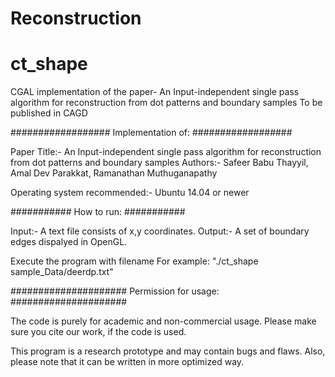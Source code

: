# Reconstruction
# ct_shape
CGAL implementation of the paper- An Input-independent single pass algorithm for reconstruction from dot
patterns and boundary samples 
To be published in CAGD


##################
Implementation of:
##################

Paper Title:- An Input-independent single pass algorithm for reconstruction from dot patterns and boundary samples 
Authors:- Safeer Babu Thayyil, Amal Dev Parakkat, Ramanathan Muthuganapathy

Operating system recommended:- Ubuntu 14.04 or newer

###########
How to run:
###########

Input:- A text file consists of x,y coordinates.
Output:- A set of boundary edges dispalyed in OpenGL.

Execute the program with filename
   For example: "./ct_shape sample_Data/deerdp.txt"

##################### Permission for usage: #####################

The code is purely for academic and non-commercial usage. Please make sure you cite our work, if the code is used.

This program is a research prototype and may contain bugs and flaws. Also, please note that it can be written in more optimized way.
